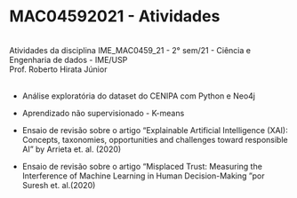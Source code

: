  
# MAC04592021  - Atividades
<br />
Atividades da disciplina IME_MAC0459_21 - 2° sem/21 - Ciência e Engenharia de dados  - IME/USP
<br />
Prof. Roberto Hirata Júnior
<br />
<br />

* Análise exploratória do dataset do CENIPA com Python e Neo4j

* Aprendizado não supervisionado - K-means

* Ensaio de revisão sobre o artigo “Explainable Artificial Intelligence (XAI): Concepts, taxonomies,
opportunities and challenges toward responsible AI” by Arrieta et. al. (2020)

* Ensaio  de revisão sobre o artigo “Misplaced Trust: Measuring the Interference of Machine Learning in Human
Decision-Making ”por Suresh et. al.(2020)

